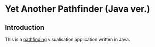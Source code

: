 # Yet Another Pathfinder (Java ver.)

## Introduction

This is a [pathfinding](https://en.wikipedia.org/wiki/Pathfinding) visualisation application written in Java.